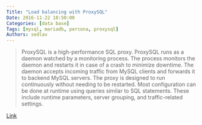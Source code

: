 ```yaml
---
Title: "Load balancing with ProxySQL"
Date: 2016-11-22 18:50:00
Categories: [data base]
Tags: [mysql, mariadb, percona, proxysql]
Authors: sedlav
---
```


> ProxySQL is a high-performance SQL proxy. ProxySQL runs as a daemon watched by a monitoring process. The process monitors the daemon and restarts it in case of a crash to minimize downtime. The daemon accepts incoming traffic from MySQL clients and forwards it to backend MySQL servers. The proxy is designed to run continuously without needing to be restarted. Most configuration can be done at runtime using queries similar to SQL statements. These include runtime parameters, server grouping, and traffic-related settings.

[Link](https://www.percona.com/doc/percona-xtradb-cluster/LATEST/howtos/proxysql.html)
